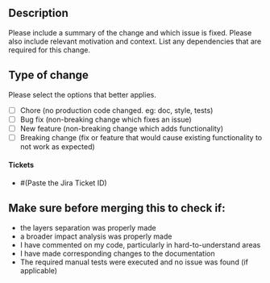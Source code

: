 ## Description

Please include a summary of the change and which issue is fixed. Please also include relevant motivation and context.
List any dependencies that are required for this change.

## Type of change

Please select the options that better applies.

- [ ] Chore (no production code changed. eg: doc, style, tests)
- [ ] Bug fix (non-breaking change which fixes an issue)
- [ ] New feature (non-breaking change which adds functionality)
- [ ] Breaking change (fix or feature that would cause existing functionality to not work as expected)

#### Tickets

- #(Paste the Jira Ticket ID)

## Make sure before merging this to check if:

- the layers separation was properly made
- a broader impact analysis was properly made
- I have commented on my code, particularly in hard-to-understand areas
- I have made corresponding changes to the documentation
- The required manual tests were executed and no issue was found (if applicable)
